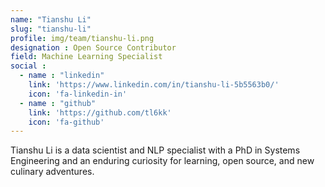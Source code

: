 ```yaml
---
name: "Tianshu Li"
slug: "tianshu-li"
profile: img/team/tianshu-li.png
designation : Open Source Contributor
field: Machine Learning Specialist
social :
  - name : "linkedin"
    link: 'https://www.linkedin.com/in/tianshu-li-5b5563b0/'
    icon: 'fa-linkedin-in'
  - name : "github"
    link: 'https://github.com/tl6kk'
    icon: 'fa-github'
---
```

Tianshu Li is a data scientist and NLP specialist with a PhD in Systems Engineering and an enduring curiosity for learning, open source, and new culinary adventures.
